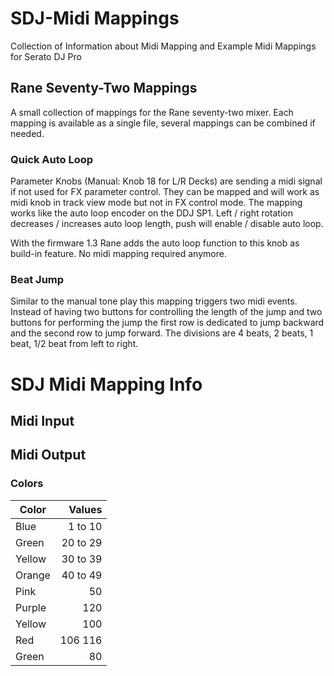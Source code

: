 # SDJ-Midi Mappings
Collection of Information about Midi Mapping and Example Midi Mappings for Serato DJ Pro

## Rane Seventy-Two Mappings
A small collection of mappings for the Rane seventy-two mixer. Each mapping is available as a single file, several mappings can be combined if needed. 

### Quick Auto Loop
Parameter Knobs (Manual: Knob 18 for L/R Decks) are sending a midi signal if not used for FX parameter control. They can be mapped and will work as midi knob in track view mode but not in FX control mode. The mapping works like the auto loop encoder on the DDJ SP1. Left / right rotation decreases / increases auto loop length, push will enable / disable auto loop.

With the firmware 1.3 Rane adds the auto loop function to this knob as build-in feature. No midi mapping required anymore.

### Beat Jump
Similar to the manual tone play this mapping triggers two midi events. Instead of having two buttons for controlling the length of the jump and two buttons for performing the jump the first row is dedicated to jump backward and the second row to jump forward. The divisions are 4 beats, 2 beats, 1 beat, 1/2 beat from left to right.


# SDJ Midi Mapping Info

## Midi Input

## Midi Output

### Colors

Color   |  Values
--------|---------:
Blue    |  1 to 10
Green   | 20 to 29
Yellow  | 30 to 39
Orange  | 40 to 49
Pink    |       50
Purple  |      120
Yellow  |      100
Red     |  106 116
Green   |       80
